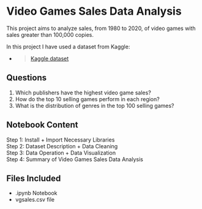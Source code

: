 # Video Games Sales Data Analysis
This project aims to analyze sales, from 1980 to 2020, of video games with sales greater than 100,000 copies.

In this project I have used a dataset from Kaggle:
- >[Kaggle dataset](https://www.kaggle.com/datasets/gregorut/videogamesales)
## Questions
1. Which publishers have the highest video game sales?
2. How do the top 10 selling games perform in each region?
3. What is the distribution of genres in the top 100 selling games?

## Notebook Content
Step 1: Install + Import Necessary Libraries\
Step 2: Dataset Description + Data Cleaning\
Step 3: Data Operation + Data Visualization\
Step 4: Summary of Video Games Sales Data Analysis

## Files Included
- .ipynb Notebook
- vgsales.csv file
